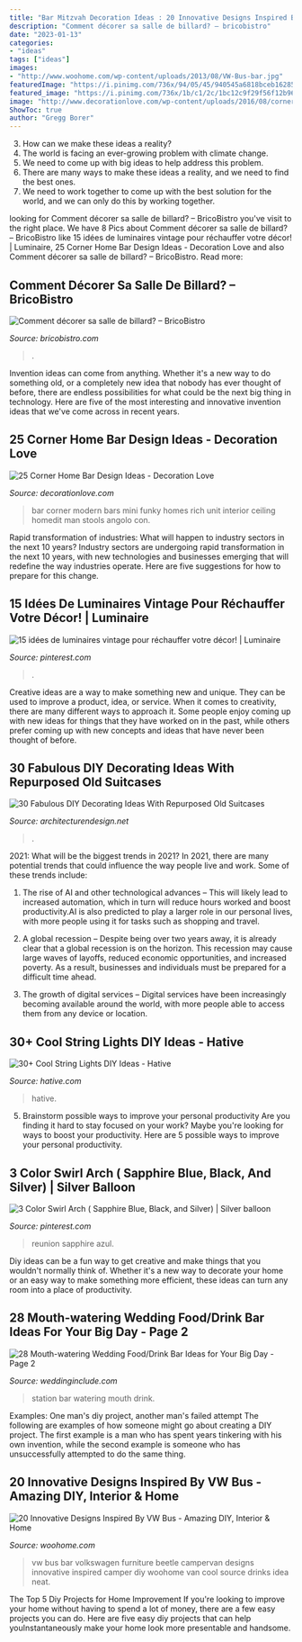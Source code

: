 ```yaml
---
title: "Bar Mitzvah Decoration Ideas : 20 Innovative Designs Inspired By Vw Bus"
description: "Comment décorer sa salle de billard? – bricobistro"
date: "2023-01-13"
categories:
- "ideas"
tags: ["ideas"]
images:
- "http://www.woohome.com/wp-content/uploads/2013/08/VW-Bus-bar.jpg"
featuredImage: "https://i.pinimg.com/736x/94/05/45/940545a6818bceb16285c796789beac0.jpg"
featured_image: "https://i.pinimg.com/736x/1b/c1/2c/1bc12c9f29f56f12b96738e3441e8200--swirls-arches.jpg"
image: "http://www.decorationlove.com/wp-content/uploads/2016/08/corner-bar.jpg"
ShowToc: true
author: "Gregg Borer"
---
```



3. How can we make these ideas a reality?
1. The world is facing an ever-growing problem with climate change. 
2. We need to come up with big ideas to help address this problem. 
3. There are many ways to make these ideas a reality, and we need to find the best ones. 
4. We need to work together to come up with the best solution for the world, and we can only do this by working together.

	

		
looking for Comment décorer sa salle de billard? – BricoBistro you've visit to the right place. We have 8 Pics about Comment décorer sa salle de billard? – BricoBistro like 15 idées de luminaires vintage pour réchauffer votre décor! | Luminaire, 25 Corner Home Bar Design Ideas - Decoration Love and also Comment décorer sa salle de billard? – BricoBistro. Read more:
		
    
## Comment Décorer Sa Salle De Billard? – BricoBistro

<img loading=lazy src="http://bricobistro.com/wp-content/uploads/2014/04/salle-billard-11.jpg" onerror="this.onerror=null;this.src='https://tse3.mm.bing.net/th?id=OIP.V3isEjgzhC9F9sS6pC7zlwHaJr&amp;pid=15.1';" alt="Comment décorer sa salle de billard? – BricoBistro">

_Source: bricobistro.com_

>. 

	

Invention ideas can come from anything. Whether it's a new way to do something old, or a completely new idea that nobody has ever thought of before, there are endless possibilities for what could be the next big thing in technology. Here are five of the most interesting and innovative invention ideas that we've come across in recent years.

    
## 25 Corner Home Bar Design Ideas - Decoration Love

<img loading=lazy src="http://www.decorationlove.com/wp-content/uploads/2016/08/corner-bar.jpg" onerror="this.onerror=null;this.src='https://tse2.mm.bing.net/th?id=OIP.UXkm5A5aT5xh_hggHxP32QHaKV&amp;pid=15.1';" alt="25 Corner Home Bar Design Ideas - Decoration Love">

_Source: decorationlove.com_

>bar corner modern bars mini funky homes rich unit interior ceiling homedit man stools angolo con. 

	

Rapid transformation of industries: What will happen to industry sectors in the next 10 years?
Industry sectors are undergoing rapid transformation in the next 10 years, with new technologies and businesses emerging that will redefine the way industries operate. Here are five suggestions for how to prepare for this change.

    
## 15 Idées De Luminaires Vintage Pour Réchauffer Votre Décor! | Luminaire

<img loading=lazy src="https://i.pinimg.com/736x/94/05/45/940545a6818bceb16285c796789beac0.jpg" onerror="this.onerror=null;this.src='https://tse2.mm.bing.net/th?id=OIP.R9B2fCc_VArjQpBLipQ-EgHaN_&amp;pid=15.1';" alt="15 idées de luminaires vintage pour réchauffer votre décor! | Luminaire">

_Source: pinterest.com_

>. 

	

Creative ideas are a way to make something new and unique. They can be used to improve a product, idea, or service. When it comes to creativity, there are many different ways to approach it. Some people enjoy coming up with new ideas for things that they have worked on in the past, while others prefer coming up with new concepts and ideas that have never been thought of before.

    
## 30 Fabulous DIY Decorating Ideas With Repurposed Old Suitcases

<img loading=lazy src="https://cdn.architecturendesign.net/wp-content/uploads/2015/07/AD-Old-Suitcases-Decor-18.jpg" onerror="this.onerror=null;this.src='https://tse1.mm.bing.net/th?id=OIP.YJRZxwZMXK32rv2SYXByBgHaJ4&amp;pid=15.1';" alt="30 Fabulous DIY Decorating Ideas With Repurposed Old Suitcases">

_Source: architecturendesign.net_

>. 

	

2021: What will be the biggest trends in 2021?
In 2021, there are many potential trends that could influence the way people live and work. Some of these trends include:
1. The rise of AI and other technological advances – This will likely lead to increased automation, which in turn will reduce hours worked and boost productivity.AI is also predicted to play a larger role in our personal lives, with more people using it for tasks such as shopping and travel.

2. A global recession – Despite being over two years away, it is already clear that a global recession is on the horizon. This recession may cause large waves of layoffs, reduced economic opportunities, and increased poverty. As a result, businesses and individuals must be prepared for a difficult time ahead.

3. The growth of digital services – Digital services have been increasingly becoming available around the world, with more people able to access them from any device or location.

    
## 30+ Cool String Lights DIY Ideas - Hative

<img loading=lazy src="http://hative.com/wp-content/uploads/2015/01/string-lights-diy-ideas/32-string-lights-diy-ideas.jpg" onerror="this.onerror=null;this.src='https://tse1.mm.bing.net/th?id=OIP.VyP_jA5wiIkHWWWy4mfmsAHaFr&amp;pid=15.1';" alt="30+ Cool String Lights DIY Ideas - Hative">

_Source: hative.com_

>hative. 

	

5. Brainstorm possible ways to improve your personal productivity
Are you finding it hard to stay focused on your work? Maybe you're looking for ways to boost your productivity. Here are 5 possible ways to improve your personal productivity.

    
## 3 Color Swirl Arch ( Sapphire Blue, Black, And Silver) | Silver Balloon

<img loading=lazy src="https://i.pinimg.com/736x/1b/c1/2c/1bc12c9f29f56f12b96738e3441e8200--swirls-arches.jpg" onerror="this.onerror=null;this.src='https://tse4.mm.bing.net/th?id=OIP.wgKgNx2NA5qeVZ3uxBxmiQHaJ3&amp;pid=15.1';" alt="3 Color Swirl Arch ( Sapphire Blue, Black, and Silver) | Silver balloon">

_Source: pinterest.com_

>reunion sapphire azul. 

	

Diy ideas can be a fun way to get creative and make things that you wouldn't normally think of. Whether it's a new way to decorate your home or an easy way to make something more efficient, these ideas can turn any room into a place of productivity.

    
## 28 Mouth-watering Wedding Food/Drink Bar Ideas For Your Big Day - Page 2

<img loading=lazy src="http://www.weddinginclude.com/wp-content/uploads/2017/05/Food-Station-Ideas-Your-Guests-Will-Drool-Over.jpg" onerror="this.onerror=null;this.src='https://tse1.mm.bing.net/th?id=OIP.5OyvEMONTWfi-WZihH7qIwHaKS&amp;pid=15.1';" alt="28 Mouth-watering Wedding Food/Drink Bar Ideas for Your Big Day - Page 2">

_Source: weddinginclude.com_

>station bar watering mouth drink. 

	

Examples: One man's diy project, another man's failed attempt
The following are examples of how someone might go about creating a DIY project. The first example is a man who has spent years tinkering with his own invention, while the second example is someone who has unsuccessfully attempted to do the same thing.

    
## 20 Innovative Designs Inspired By VW Bus - Amazing DIY, Interior &amp; Home

<img loading=lazy src="http://www.woohome.com/wp-content/uploads/2013/08/VW-Bus-bar.jpg" onerror="this.onerror=null;this.src='https://tse3.mm.bing.net/th?id=OIP.X0TobNyTP7O6k9TEzTIJAwHaFd&amp;pid=15.1';" alt="20 Innovative Designs Inspired By VW Bus - Amazing DIY, Interior &amp; Home">

_Source: woohome.com_

>vw bus bar volkswagen furniture beetle campervan designs innovative inspired camper diy woohome van cool source drinks idea neat. 

	

The Top 5 Diy Projects for Home Improvement
If you're looking to improve your home without having to spend a lot of money, there are a few easy projects you can do. Here are five easy diy projects that can help youInstantaneously make your home look more presentable and handsome.

